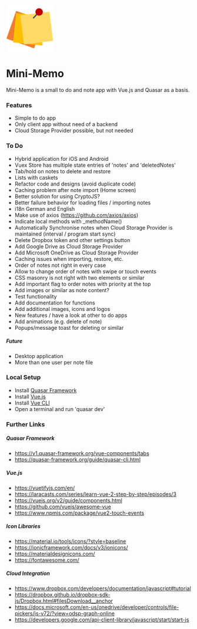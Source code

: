 ![Alt text](/src/statics/logo_three_post_its/three_post_its_128x128.png?raw=true "Mini-Memo Logo")  
# Mini-Memo

Mini-Memo is a small to do and note app with Vue.js and Quasar as a basis.

### Features
- Simple to do app
- Only client app without need of a backend
- Cloud Storage Provider possible, but not needed

### To Do 
- Hybrid application for iOS and Android
- Vuex Store has multiple state entries of 'notes' and 'deletedNotes'
- Tab/hold on notes to delete and restore
- Lists with caskets
- Refactor code and designs (avoid duplicate code)
- Caching problem after note import (Home screen)
- Better solution for using CryptoJS?
- Better failure behavior for loading files / importing notes
- i18n German and English
- Make use of axios (https://github.com/axios/axios)
- Indicate local methods with _methodName()
- Automatically Synchronise notes when Cloud Storage Provider is maintained (interval / program start sync)
- Delete Dropbox token and other settings button
- Add Google Drive as Cloud Storage Provider
- Add Microsoft OneDrive as Cloud Storage Provider
- Caching issues when importing, restore, etc.
- Order of notes not right in every case
- Allow to change order of notes with swipe or touch events
- CSS masonry is not right with two elements or similar
- Add important flag to order notes with priority at the top
- Add images or similar as note content?
- Test functionality
- Add documentation for functions
- Add additional images, icons and logos
- New features / have a look at other to do apps
- Add animations (e.g. delete of note)
- Popups/message toast for deleting or similar

##### Future
- Desktop application
- More than one user per note file

### Local Setup
- Install [Quasar Framework](https://v1.quasar-framework.org/quasar-cli/installation)
- Install [Vue.js](https://vuejs.org/)
- Install [Vue CLI](https://cli.vuejs.org)
- Open a terminal and run 'quasar dev'

### Further Links

##### Quasar Framework
- https://v1.quasar-framework.org/vue-components/tabs
- https://quasar-framework.org/guide/quasar-cli.html

##### Vue.js
- https://vuetifyjs.com/en/
- https://laracasts.com/series/learn-vue-2-step-by-step/episodes/3
- https://vuejs.org/v2/guide/components.html
- https://github.com/vuejs/awesome-vue
- https://www.npmjs.com/package/vue2-touch-events

##### Icon Libraries
- https://material.io/tools/icons/?style=baseline
- https://ionicframework.com/docs/v3/ionicons/
- https://materialdesignicons.com/
- https://fontawesome.com/

##### Cloud Integration
- https://www.dropbox.com/developers/documentation/javascript#tutorial
- https://dropbox.github.io/dropbox-sdk-js/Dropbox.html#filesDownload__anchor
- https://docs.microsoft.com/en-us/onedrive/developer/controls/file-pickers/js-v72/?view=odsp-graph-online
- https://developers.google.com/api-client-library/javascript/start/start-js
